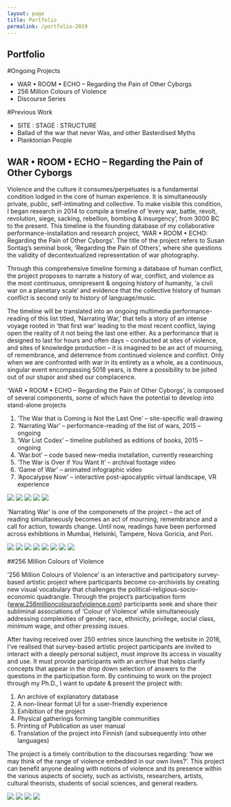 ```yaml
---
layout: page
title: Portfolio
permalink: /portfolio-2019
---
```

## Portfolio

#Ongoing Projects

* WAR • ROOM • ECHO – Regarding the Pain of Other Cyborgs
* 256 Million Colours of Violence
* Discourse Series

#Previous Work

* SITE : STAGE : STRUCTURE
* Ballad of the war that never Was, and other Basterdised Myths
* Planktonian People

## WAR • ROOM • ECHO – Regarding the Pain of Other Cyborgs

Violence and the culture it consumes/perpetuates is a fundamental condition lodged in the core of human experience. It is simultaneously private, public, self-intimating and collective. To make visible this condition, I began research in 2014 to compile a timeline of ‘every war, battle, revolt, revolution, siege, sacking, rebellion, bombing & insurgency’, from 3000 BC to the present. This timeline is the founding database of my collaborative performance-installation and research project, ‘WAR • ROOM • ECHO: Regarding the Pain of Other Cyborgs’. The title of the project refers to Susan Sontag’s seminal book, ‘Regarding the Pain of Others’, where she questions the validity of decontextualized representation of war photography.

Through this comprehensive timeline forming a database of human conflict, the project proposes to narrate a history of war, conflict, and violence as the most continuous, omnipresent & ongoing history of humanity, ‘a civil war on a planetary scale’ and evidence that the collective history of human conflict is second only to history of language/music.

The timeline will be translated into an ongoing multimedia performance-reading of this list titled, ‘Narrating War,’ that tells a story of an intense voyage rooted in ‘that first war’ leading to the most recent conflict, laying open the reality of it not being the last one either. As a performance that is designed to last for hours and often days – conducted at sites of violence, and sites of knowledge production – it is imagined to be an act of mourning, of remembrance, and deterrence from continued violence and conflict. Only when we are confronted with war in its entirety as a whole, as a continuous, singular event encompassing 5018 years, is there a possibility to be jolted out of our stupor and shed our complacence.

‘WAR • ROOM • ECHO – Regarding the Pain of Other Cyborgs’, is composed of several components, some of which have the potential to develop into stand-alone projects

1. ‘The War that is Coming is Not the Last One’ – site-specific wall drawing
2. ‘Narrating War’ – performance-reading of the list of wars, 2015 – ongoing
3. ‘War List Codex’ – timeline published as editions of books, 2015 – ongoing
4. ‘War.bot’ – code based new-media installation, currently researching
5. ‘The War is Over if You Want It’ – archival footage video
6. ‘Game of War’ – animated infographic video
7. ‘Apocalypse Now’ – interactive post-apocalyptic virtual landscape, VR experience

![](/assets/img/ali-akbar-mehta_simulated-view-of-installation_wre-proposal.jpg)
![](/assets/img/ali-akbar-mehta_simulated-view-of-performance_wre-proposal.jpg)
![](/assets/img/ali-akbar-mehta_simulated-view-of-memorial-wall_wre-proposal.jpg)
![](/assets/img/screenshot-2019-09-14-at-18.20.09.png)
![](/assets/img/pispala-library-01.jpg)

‘Narrating War’ is one of the componenets of the project – the act of reading simultaneously becomes an act of mourning, remembrance and a call for action, towards change. Until now, readings have been performed across exhibitions in Mumbai, Helsinki, Tampere, Nova Goricia, and Pori.

![](/assets/img/2.-ali-akbar-mehta_narrating-war-war-room-echo_myymala2_23.08.2019.jpg)
![](/assets/img/31189450607_7cb672417b_o.jpg)
![](/assets/img/ali-akbar-mehta_narrating-war-carinarnica-nova-goriza-2018.jpg)
![](/assets/img/img_5767.jpg)
![](/assets/img/performance.jpg)
![](/assets/img/ali-akbar-mehta-narrating-war-03-clark-house-2017.jpg)
![](/assets/img/kallio-performance.jpg)
![](/assets/img/pispala-performance-1.jpg)

##256 Million Colours of Violence

‘256 Million Colours of Violence’ is an interactive and participatory survey-based artistic project where participants become co-archivists by creating new visual vocabulary that challenges the political-religious-socio-economic quadrangle.  Through the project’s participation form (www.256millioncoloursofviolence.com) participants seek and share their subliminal associations of ‘Colour of Violence’ while simultaneously addressing complexities of gender, race, ethnicity, privilege, social class, minimum wage, and other pressing issues.

After having received over 250 entries since launching the website in 2016, I’ve realised that survey-based artistic project participants are invited to interact with a deeply personal subject, must improve its access in visuality and use. It must provide participants with an archive that helps clarify concepts that appear in the drop down selection of answers to the questions in the participation form. By continuing to work on the project through my Ph.D., I want to update & present the project with:

1. An archive of explanatory database
2. A non-linear format UI for a user-friendly experience
3. Exhibition of the project
4. Physical gatherings forming tangible communities
5. Printing of Publication as user manual
6. Translation of the project into Finnish (and subsequently into other languages)

The project is a timely contribution to the discourses regarding: ‘how we may think of the range of violence embedded in our own lives?’. This project can benefit anyone dealing with notions of violence and its presence within the various aspects of society, such as activists, researchers, artists, cultural theorists, students of social sciences, and general readers.

![](/assets/img/aroop-page-1.jpg)
![](/assets/img/aroop-page-2.jpg)
![](/assets/img/aroop-page-3.jpg)
![](/assets/img/aroop-page-4.png)

